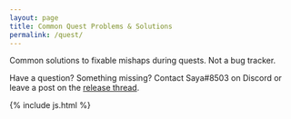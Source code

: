 ```yaml
---
layout: page
title: Common Quest Problems & Solutions
permalink: /quest/
---
```

Common solutions to fixable mishaps during quests. Not a bug tracker.
<p>Have a question? Something missing? Contact Saya#8503 on Discord or leave a post on the <a href="https://forums.wynncraft.com/threads/uwynn-release-thread.295591/">release thread</a>.</p>
<div id="table-container"></div>



{% include js.html %}
<script>
  CsvToHtmlTable.init({
    csv_path: 'https://docs.google.com/spreadsheets/d/1sQPdqYGAegmhV3ngyjjNaxpoDFnioyJqxIdhR2PeQdY/export?format=csv', 
    element: 'table-container', 
    allow_download: false,
    csv_options: {separator: ',', delimiter: '"'},
    datatables_options: {
      "paging": false, 
      "order": [[1,'asc']],
      "autoWidth": false,
      "columns": [
        { "width": "20%" }, // Issue name
        { "width": "5%" }, // quest level
        { "width": "15%" }, // quest name
        { "width": "5%" }, // quest stage
        { "width": "20%" }, // notes
        { "width": "10%" }, // status 
        { "width": "25%" } // solution
      ]
    }
  });
</script>